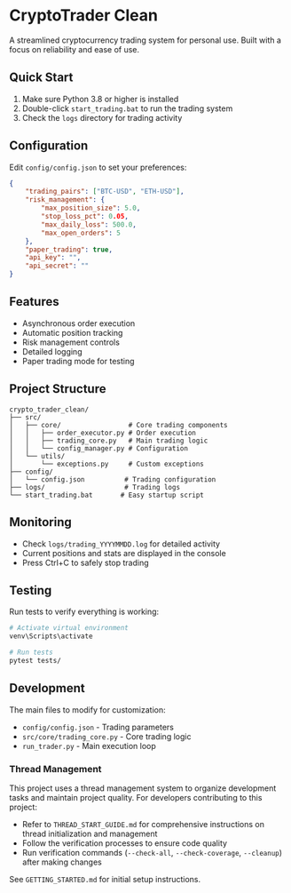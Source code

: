 # CryptoTrader Clean

A streamlined cryptocurrency trading system for personal use. Built with a focus on reliability and ease of use.

## Quick Start

1. Make sure Python 3.8 or higher is installed
2. Double-click `start_trading.bat` to run the trading system
3. Check the `logs` directory for trading activity

## Configuration

Edit `config/config.json` to set your preferences:

```json
{
    "trading_pairs": ["BTC-USD", "ETH-USD"],
    "risk_management": {
        "max_position_size": 5.0,
        "stop_loss_pct": 0.05,
        "max_daily_loss": 500.0,
        "max_open_orders": 5
    },
    "paper_trading": true,
    "api_key": "",
    "api_secret": ""
}
```

## Features

- Asynchronous order execution
- Automatic position tracking
- Risk management controls
- Detailed logging
- Paper trading mode for testing

## Project Structure

```
crypto_trader_clean/
├── src/
│   ├── core/                 # Core trading components
│   │   ├── order_executor.py # Order execution
│   │   ├── trading_core.py   # Main trading logic
│   │   └── config_manager.py # Configuration
│   └── utils/
│       └── exceptions.py     # Custom exceptions
├── config/
│   └── config.json          # Trading configuration
├── logs/                    # Trading logs
└── start_trading.bat       # Easy startup script
```

## Monitoring

- Check `logs/trading_YYYYMMDD.log` for detailed activity
- Current positions and stats are displayed in the console
- Press Ctrl+C to safely stop trading

## Testing

Run tests to verify everything is working:

```bash
# Activate virtual environment
venv\Scripts\activate

# Run tests
pytest tests/
```

## Development

The main files to modify for customization:
- `config/config.json` - Trading parameters
- `src/core/trading_core.py` - Core trading logic
- `run_trader.py` - Main execution loop

### Thread Management

This project uses a thread management system to organize development tasks and maintain project quality. For developers contributing to this project:

- Refer to `THREAD_START_GUIDE.md` for comprehensive instructions on thread initialization and management
- Follow the verification processes to ensure code quality
- Run verification commands (`--check-all`, `--check-coverage`, `--cleanup`) after making changes

See `GETTING_STARTED.md` for initial setup instructions.
